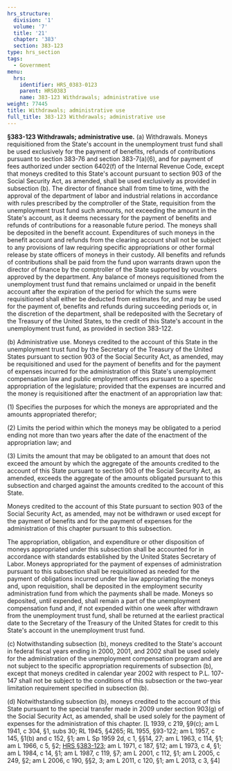 ```yaml
---
hrs_structure:
  division: '1'
  volume: '7'
  title: '21'
  chapter: '383'
  section: 383-123
type: hrs_section
tags:
  - Government
menu:
  hrs:
    identifier: HRS_0383-0123
    parent: HRS0383
    name: 383-123 Withdrawals; administrative use
weight: 77445
title: Withdrawals; administrative use
full_title: 383-123 Withdrawals; administrative use
---
```

**§383-123 Withdrawals; administrative use.** (a) Withdrawals. Moneys requisitioned from the State's account in the unemployment trust fund shall be used exclusively for the payment of benefits, refunds of contributions pursuant to section 383-76 and section 383-7(a)(6), and for payment of fees authorized under section 6402(f) of the Internal Revenue Code, except that moneys credited to this State's account pursuant to section 903 of the Social Security Act, as amended, shall be used exclusively as provided in subsection (b). The director of finance shall from time to time, with the approval of the department of labor and industrial relations in accordance with rules prescribed by the comptroller of the State, requisition from the unemployment trust fund such amounts, not exceeding the amount in the State's account, as it deems necessary for the payment of benefits and refunds of contributions for a reasonable future period. The moneys shall be deposited in the benefit account. Expenditures of such moneys in the benefit account and refunds from the clearing account shall not be subject to any provisions of law requiring specific appropriations or other formal release by state officers of moneys in their custody. All benefits and refunds of contributions shall be paid from the fund upon warrants drawn upon the director of finance by the comptroller of the State supported by vouchers approved by the department. Any balance of moneys requisitioned from the unemployment trust fund that remains unclaimed or unpaid in the benefit account after the expiration of the period for which the sums were requisitioned shall either be deducted from estimates for, and may be used for the payment of, benefits and refunds during succeeding periods or, in the discretion of the department, shall be redeposited with the Secretary of the Treasury of the United States, to the credit of this State's account in the unemployment trust fund, as provided in section 383-122.

(b) Administrative use. Moneys credited to the account of this State in the unemployment trust fund by the Secretary of the Treasury of the United States pursuant to section 903 of the Social Security Act, as amended, may be requisitioned and used for the payment of benefits and for the payment of expenses incurred for the administration of this State's unemployment compensation law and public employment offices pursuant to a specific appropriation of the legislature; provided that the expenses are incurred and the money is requisitioned after the enactment of an appropriation law that:

(1) Specifies the purposes for which the moneys are appropriated and the amounts appropriated therefor;

(2) Limits the period within which the moneys may be obligated to a period ending not more than two years after the date of the enactment of the appropriation law; and

(3) Limits the amount that may be obligated to an amount that does not exceed the amount by which the aggregate of the amounts credited to the account of this State pursuant to section 903 of the Social Security Act, as amended, exceeds the aggregate of the amounts obligated pursuant to this subsection and charged against the amounts credited to the account of this State.

Moneys credited to the account of this State pursuant to section 903 of the Social Security Act, as amended, may not be withdrawn or used except for the payment of benefits and for the payment of expenses for the administration of this chapter pursuant to this subsection.

The appropriation, obligation, and expenditure or other disposition of moneys appropriated under this subsection shall be accounted for in accordance with standards established by the United States Secretary of Labor. Moneys appropriated for the payment of expenses of administration pursuant to this subsection shall be requisitioned as needed for the payment of obligations incurred under the law appropriating the moneys and, upon requisition, shall be deposited in the employment security administration fund from which the payments shall be made. Moneys so deposited, until expended, shall remain a part of the unemployment compensation fund and, if not expended within one week after withdrawn from the unemployment trust fund, shall be returned at the earliest practical date to the Secretary of the Treasury of the United States for credit to this State's account in the unemployment trust fund.

(c) Notwithstanding subsection (b), moneys credited to the State's account in federal fiscal years ending in 2000, 2001, and 2002 shall be used solely for the administration of the unemployment compensation program and are not subject to the specific appropriation requirements of subsection (b), except that moneys credited in calendar year 2002 with respect to P.L. 107-147 shall not be subject to the conditions of this subsection or the two-year limitation requirement specified in subsection (b).

(d) Notwithstanding subsection (b), moneys credited to the account of this State pursuant to the special transfer made in 2009 under section 903(g) of the Social Security Act, as amended, shall be used solely for the payment of expenses for the administration of this chapter. [L 1939, c 219, §9(c); am L 1941, c 304, §1, subs 30; RL 1945, §4265; RL 1955, §93-122; am L 1957, c 145, §1(b) and c 152, §1; am L Sp 1959 2d, c 1, §§14, 27; am L 1963, c 114, §1; am L 1966, c 5, §2; [HRS §383-123](/title-21/chapter-383/section-383-123/); am L 1971, c 187, §12; am L 1973, c 4, §1; am L 1984, c 14, §1; am L 1987, c 119, §7; am L 2001, c 112, §1; am L 2005, c 249, §2; am L 2006, c 190, §§2, 3; am L 2011, c 120, §1; am L 2013, c 3, §4]